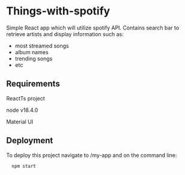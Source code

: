 
# Things-with-spotify

Simple React app which will utilize spotify API.
Contains search bar to retrieve artists and display information such as:
 - most streamed songs
 - album names
 - trending songs
 - etc


## Requirements
ReactTs project

node v18.4.0

Material UI
## Deployment

To deploy this project navigate to /my-app and on the command line:

```bash
  npm start
```


